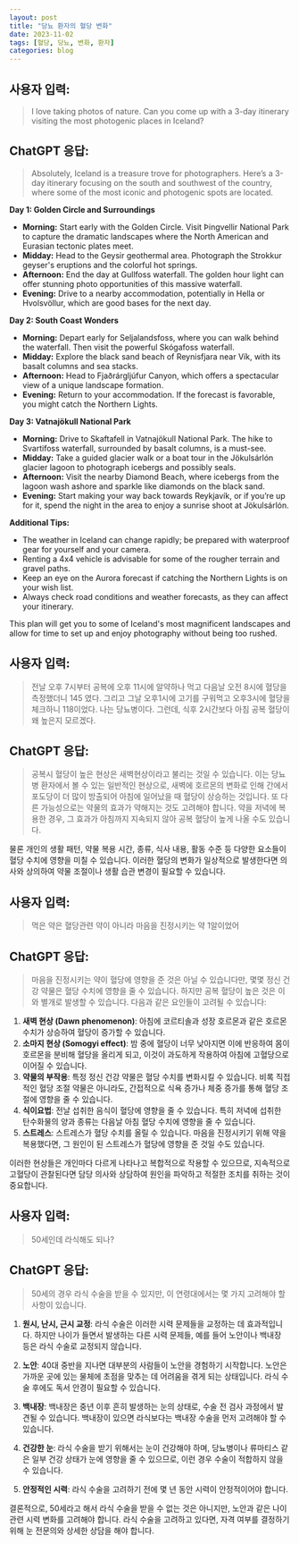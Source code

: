 ```yaml
---
layout: post
title: "당뇨 환자의 혈당 변화"
date: 2023-11-02
tags: [혈당, 당뇨, 변화, 환자]
categories: blog
---
```


## 사용자 입력:
> I love taking photos of nature. Can you come up with a 3-day itinerary visiting the most photogenic places in Iceland?

## ChatGPT 응답:
> Absolutely, Iceland is a treasure trove for photographers. Here’s a 3-day itinerary focusing on the south and southwest of the country, where some of the most iconic and photogenic spots are located.

**Day 1: Golden Circle and Surroundings**

- **Morning:** Start early with the Golden Circle. Visit Þingvellir National Park to capture the dramatic landscapes where the North American and Eurasian tectonic plates meet.
- **Midday:** Head to the Geysir geothermal area. Photograph the Strokkur geyser's eruptions and the colorful hot springs.
- **Afternoon:** End the day at Gullfoss waterfall. The golden hour light can offer stunning photo opportunities of this massive waterfall.
- **Evening:** Drive to a nearby accommodation, potentially in Hella or Hvolsvöllur, which are good bases for the next day.

**Day 2: South Coast Wonders**

- **Morning:** Depart early for Seljalandsfoss, where you can walk behind the waterfall. Then visit the powerful Skógafoss waterfall.
- **Midday:** Explore the black sand beach of Reynisfjara near Vík, with its basalt columns and sea stacks.
- **Afternoon:** Head to Fjaðrárgljúfur Canyon, which offers a spectacular view of a unique landscape formation.
- **Evening:** Return to your accommodation. If the forecast is favorable, you might catch the Northern Lights.

**Day 3: Vatnajökull National Park**

- **Morning:** Drive to Skaftafell in Vatnajökull National Park. The hike to Svartifoss waterfall, surrounded by basalt columns, is a must-see.
- **Midday:** Take a guided glacier walk or a boat tour in the Jökulsárlón glacier lagoon to photograph icebergs and possibly seals.
- **Afternoon:** Visit the nearby Diamond Beach, where icebergs from the lagoon wash ashore and sparkle like diamonds on the black sand.
- **Evening:** Start making your way back towards Reykjavík, or if you’re up for it, spend the night in the area to enjoy a sunrise shoot at Jökulsárlón.

**Additional Tips:**

- The weather in Iceland can change rapidly; be prepared with waterproof gear for yourself and your camera.
- Renting a 4x4 vehicle is advisable for some of the rougher terrain and gravel paths.
- Keep an eye on the Aurora forecast if catching the Northern Lights is on your wish list.
- Always check road conditions and weather forecasts, as they can affect your itinerary.

This plan will get you to some of Iceland's most magnificent landscapes and allow for time to set up and enjoy photography without being too rushed.

## 사용자 입력:
> 전날 오후 7시부터 공복에 오후 11시에 알약하나 먹고 다음날 오전 8시에 혈당을 측정했더니 145 였다. 그리고 그날 오후1시에 고기를 구워먹고 오후3시에 혈당을 체크하니 118이었다. 나는 당뇨병이다. 그런데, 식후 2시간보다 아침 공복 혈당이 왜 높은지 모르겠다.

## ChatGPT 응답:
> 공복시 혈당이 높은 현상은 새벽현상이라고 불리는 것일 수 있습니다. 이는 당뇨병 환자에서 볼 수 있는 일반적인 현상으로, 새벽에 호르몬의 변화로 인해 간에서 포도당이 더 많이 방출되어 아침에 일어났을 때 혈당이 상승하는 것입니다. 또 다른 가능성으로는 약물의 효과가 약해지는 것도 고려해야 합니다. 약을 저녁에 복용한 경우, 그 효과가 아침까지 지속되지 않아 공복 혈당이 높게 나올 수도 있습니다.

물론 개인의 생활 패턴, 약물 복용 시간, 종류, 식사 내용, 활동 수준 등 다양한 요소들이 혈당 수치에 영향을 미칠 수 있습니다. 이러한 혈당의 변화가 일상적으로 발생한다면 의사와 상의하여 약물 조절이나 생활 습관 변경이 필요할 수 있습니다.

## 사용자 입력:
> 먹은 약은 혈당관련 약이 아니라 마음을 진정시키는 약 1알이었어

## ChatGPT 응답:
> 마음을 진정시키는 약이 혈당에 영향을 준 것은 아닐 수 있습니다만, 몇몇 정신 건강 약물은 혈당 수치에 영향을 줄 수 있습니다. 하지만 공복 혈당이 높은 것은 이와 별개로 발생할 수 있습니다. 다음과 같은 요인들이 고려될 수 있습니다:

1. **새벽 현상 (Dawn phenomenon)**: 아침에 코르티솔과 성장 호르몬과 같은 호르몬 수치가 상승하여 혈당이 증가할 수 있습니다.
2. **소마지 현상 (Somogyi effect)**: 밤 중에 혈당이 너무 낮아지면 이에 반응하여 몸이 호르몬을 분비해 혈당을 올리게 되고, 이것이 과도하게 작용하여 아침에 고혈당으로 이어질 수 있습니다.
3. **약물의 부작용**: 특정 정신 건강 약물은 혈당 수치를 변화시킬 수 있습니다. 비록 직접적인 혈당 조절 약물은 아니라도, 간접적으로 식욕 증가나 체중 증가를 통해 혈당 조절에 영향을 줄 수 있습니다.
4. **식이요법**: 전날 섭취한 음식이 혈당에 영향을 줄 수 있습니다. 특히 저녁에 섭취한 탄수화물의 양과 종류는 다음날 아침 혈당 수치에 영향을 줄 수 있습니다.
5. **스트레스**: 스트레스가 혈당 수치를 올릴 수 있습니다. 마음을 진정시키기 위해 약을 복용했다면, 그 원인이 된 스트레스가 혈당에 영향을 준 것일 수도 있습니다.

이러한 현상들은 개인마다 다르게 나타나고 복합적으로 작용할 수 있으므로, 지속적으로 고혈당이 관찰된다면 담당 의사와 상담하여 원인을 파악하고 적절한 조치를 취하는 것이 중요합니다.

## 사용자 입력:
> 50세인데 라식해도 되나?

## ChatGPT 응답:
> 50세의 경우 라식 수술을 받을 수 있지만, 이 연령대에서는 몇 가지 고려해야 할 사항이 있습니다.

1. **원시, 난시, 근시 교정**: 라식 수술은 이러한 시력 문제들을 교정하는 데 효과적입니다. 하지만 나이가 들면서 발생하는 다른 시력 문제들, 예를 들어 노안이나 백내장 등은 라식 수술로 교정되지 않습니다.

2. **노안**: 40대 중반을 지나면 대부분의 사람들이 노안을 경험하기 시작합니다. 노안은 가까운 곳에 있는 물체에 초점을 맞추는 데 어려움을 겪게 되는 상태입니다. 라식 수술 후에도 독서 안경이 필요할 수 있습니다.

3. **백내장**: 백내장은 중년 이후 흔히 발생하는 눈의 상태로, 수술 전 검사 과정에서 발견될 수 있습니다. 백내장이 있으면 라식보다는 백내장 수술을 먼저 고려해야 할 수 있습니다.

4. **건강한 눈**: 라식 수술을 받기 위해서는 눈이 건강해야 하며, 당뇨병이나 류마티스 같은 일부 건강 상태가 눈에 영향을 줄 수 있으므로, 이런 경우 수술이 적합하지 않을 수 있습니다.

5. **안정적인 시력**: 라식 수술을 고려하기 전에 몇 년 동안 시력이 안정적이어야 합니다.

결론적으로, 50세라고 해서 라식 수술을 받을 수 없는 것은 아니지만, 노안과 같은 나이 관련 시력 변화를 고려해야 합니다. 라식 수술을 고려하고 있다면, 자격 여부를 결정하기 위해 눈 전문의와 상세한 상담을 해야 합니다.

